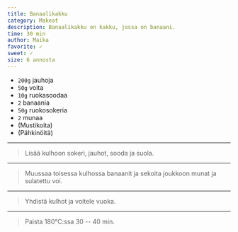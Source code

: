 ```yaml
---
title: Banaalikakku
category: Makeat
description: Banaalikakku on kakku, jossa on banaani.
time: 30 min
author: Maika
favorite: ✓
sweet: ✓
size: 6 annosta
---
```


* `200g` jauhoja 
* `50g` voita
* `10g` ruokasoodaa
* `2` banaania
* `50g` ruokosokeria
* `2` munaa
* (Mustikoita)
* (Pähkinöitä)

---

> Lisää kulhoon sokeri, jauhot, sooda ja suola.

---

> Muussaa toisessa kulhossa banaanit ja sekoita joukkoon munat ja sulatettu voi.

---

> Yhdistä kulhot ja voitele vuoka.

---

> Paista 180°C:ssa 30 -- 40 min.